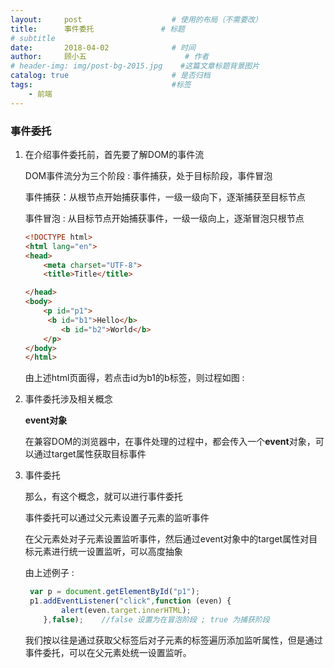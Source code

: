 ```yaml
---
layout:     post                    # 使用的布局（不需要改）
title:      事件委托               # 标题 
# subtitle
date:       2018-04-02              # 时间
author:     顾小五                      # 作者
# header-img: img/post-bg-2015.jpg    #这篇文章标题背景图片
catalog: true                       # 是否归档
tags:                               #标签
    - 前端
---
```



### 事件委托

1. 在介绍事件委托前，首先要了解DOM的事件流

   DOM事件流分为三个阶段 : 事件捕获，处于目标阶段，事件冒泡

   事件捕获：从根节点开始捕获事件，一级一级向下，逐渐捕获至目标节点

   事件冒泡 :  从目标节点开始捕获事件，一级一级向上，逐渐冒泡只根节点

   ```html
   <!DOCTYPE html>
   <html lang="en">
   <head>
       <meta charset="UTF-8">
       <title>Title</title>
   
   </head>
   <body>
       <p id="p1">
       	<b id="b1">Hello</b>
           <b id="b2">World</b>
       </p>
   </body>	
   </html>
   ```

   由上述html页面得，若点击id为b1的b标签，则过程如图 :

2. 事件委托涉及相关概念

   **event对象**

   在兼容DOM的浏览器中，在事件处理的过程中，都会传入一个**event**对象，可以通过target属性获取目标事件

3. 事件委托

   那么，有这个概念，就可以进行事件委托

   事件委托可以通过父元素设置子元素的监听事件

   在父元素处对子元素设置监听事件，然后通过event对象中的target属性对目标元素进行统一设置监听，可以高度抽象

   由上述例子 :

   ```javascript
   	var p = document.getElementById("p1");
   	p1.addEventListener("click",function (even) {
           alert(even.target.innerHTML);
       },false);	//false 设置为在冒泡阶段 ; true 为捕获阶段
   ```

   我们按以往是通过获取父标签后对子元素的标签遍历添加监听属性，但是通过事件委托，可以在父元素处统一设置监听。

   ​